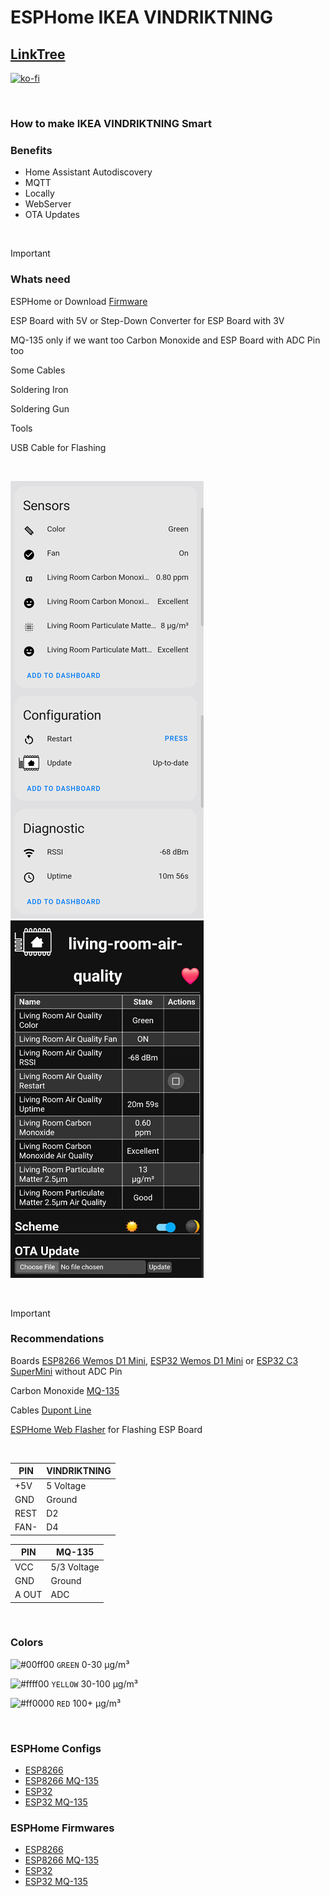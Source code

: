 # ESPHome IKEA VINDRIKTNING

## [LinkTree](https://linktr.ee/DzurisHome)

[![ko-fi](https://ko-fi.com/img/githubbutton_sm.svg)](https://ko-fi.com/N4N6M7OX3)

</br>

### How to make IKEA VINDRIKTNING Smart

### Benefits
- Home Assistant Autodiscovery
- MQTT
- Locally
- WebServer
- OTA Updates

</br>

> [!IMPORTANT]
> ### Whats need
> 
> ESPHome or Download [Firmware](https://github.com/DzurisHome/ESPHome-IKEA-VINDRIKTNING/blob/main/README.md#esphome-firmwares)
> 
> ESP Board with 5V or Step-Down Converter for ESP Board with 3V
>
> MQ-135 only if we want too Carbon Monoxide and ESP Board with ADC Pin too
> 
> Some Cables
> 
> Soldering Iron
> 
> Soldering Gun
> 
> Tools
>
> USB Cable for Flashing

</br>

![Home Assistant ESPHome Integration Living Room Air Quality](https://github.com/DzurisHome/ESPHome-IKEA-VINDRIKTNING/blob/main/Home%20Assistant%20ESPHome%20Integration%20Living%20Room%20Air%20Quality.png)
![ESPHome WebServer Living Room Air Quality](https://github.com/DzurisHome/ESPHome-IKEA-VINDRIKTNING/blob/main/ESPHome%20WebServer%20Living%20Room%20Air%20Quality.png)

</br>

> [!IMPORTANT]
> ### Recommendations
>
> Boards [ESP8266 Wemos D1 Mini](https://s.click.aliexpress.com/e/_Dm8FxHL), [ESP32 Wemos D1 Mini](https://s.click.aliexpress.com/e/_DFpDpnJ) or [ESP32 C3 SuperMini](https://s.click.aliexpress.com/e/_DlP529f) without ADC Pin
>
> Carbon Monoxide [MQ-135](https://s.click.aliexpress.com/e/_DDRkLM1)
> 
> Cables [Dupont Line](https://s.click.aliexpress.com/e/_DFdLicl)
>
> [ESPHome Web Flasher](https://web.esphome.io/) for Flashing ESP Board

</br>

| PIN   | VINDRIKTNING      |
|-------|-------------------|
| +5V   | 5 Voltage         |
| GND   | Ground            |
| REST  | D2                |
| FAN-  | D4                |

| PIN   | MQ-135            |
|-------|-------------------|
| VCC   | 5/3 Voltage       |
| GND   | Ground            |
| A OUT | ADC               |

</br>

### Colors
![#00ff00](https://via.placeholder.com/15/00ff00/000000?text=+) `GREEN` 0-30 μg/m³

![#ffff00](https://via.placeholder.com/15/ffff00/000000?text=+) `YELLOW` 30-100 μg/m³

![#ff0000](https://via.placeholder.com/15/ff0000/000000?text=+) `RED` 100+ μg/m³

</br>

### ESPHome Configs
- [ESP8266](https://github.com/DzurisHome/ESPHome-IKEA-VINDRIKTNING/blob/main/dzuris-home-esphome-ikea-vindriktning-esp8266.yaml)
- [ESP8266 MQ-135](https://github.com/DzurisHome/ESPHome-IKEA-VINDRIKTNING/blob/main/dzuris-home-esphome-ikea-vindriktning-esp8266-mq-135.yaml)
- [ESP32](https://github.com/DzurisHome/ESPHome-IKEA-VINDRIKTNING/blob/main/dzuris-home-esphome-ikea-vindriktning-esp32.yaml)
- [ESP32 MQ-135](https://github.com/DzurisHome/ESPHome-IKEA-VINDRIKTNING/blob/main/dzuris-home-esphome-ikea-vindriktning-esp32-mq-135.yaml)

### ESPHome Firmwares
- [ESP8266]()
- [ESP8266 MQ-135]()
- [ESP32]()
- [ESP32 MQ-135]()
